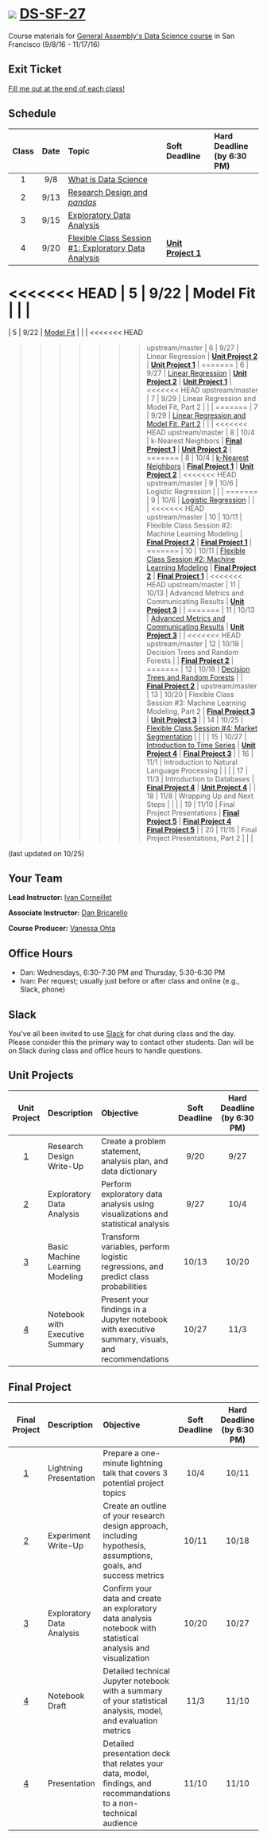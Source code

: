 # ![](https://ga-dash.s3.amazonaws.com/production/assets/logo-9f88ae6c9c3871690e33280fcf557f33.png) [DS-SF-27](https://github.com/ga-students/DS-SF-27)

Course materials for [General Assembly's Data Science course](https://generalassemb.ly/education/data-science/san-francisco) in San Francisco (9/8/16 - 11/17/16)

## Exit Ticket

[Fill me out at the end of each class!](http://tiny.cc/ds-sf-27)

## Schedule

| Class | Date | Topic | Soft Deadline | Hard Deadline<br/>(by 6:30 PM) |
|:---:|:---:|:---|:---|:---|
| 1 | 9/8 | [What is Data Science](./classes/01) | | |
| 2 | 9/13 | [Research Design and _pandas_](./classes/02) | | |
| 3 | 9/15 | [Exploratory Data Analysis](./classes/03) | | |
| 4 | 9/20 | [Flexible Class Session #1: Exploratory Data Analysis](./classes/04) | **[Unit Project 1](./unit-project/1)** | |
<<<<<<< HEAD
| 5 | 9/22 | Model Fit | | |
=======
| 5 | 9/22 | [Model Fit](./classes/05) | | |
<<<<<<< HEAD
>>>>>>> upstream/master
| 6 | 9/27 | Linear Regression | **[Unit Project 2](./unit-project/2)** | **[Unit Project 1](./unit-project/1)** |
=======
| 6 | 9/27 | [Linear Regression](./classes/06) | **[Unit Project 2](./unit-project/2)** | **[Unit Project 1](./unit-project/1)** |
<<<<<<< HEAD
>>>>>>> upstream/master
| 7 | 9/29 | Linear Regression and Model Fit, Part 2 | | |
=======
| 7 | 9/29 | [Linear Regression and Model Fit, Part 2](./classes/07) | | |
<<<<<<< HEAD
>>>>>>> upstream/master
| 8 | 10/4 | k-Nearest Neighbors | **[Final Project 1](./final-project/1)** | **[Unit Project 2](./unit-project/2)** |
=======
| 8 | 10/4 | [k-Nearest Neighbors](./classes/08) | **[Final Project 1](./final-project/1)** | **[Unit Project 2](./unit-project/2)** |
<<<<<<< HEAD
>>>>>>> upstream/master
| 9 | 10/6 | Logistic Regression | | |
=======
| 9 | 10/6 | [Logistic Regression](./classes/09) | | |
<<<<<<< HEAD
>>>>>>> upstream/master
| 10 | 10/11 | Flexible Class Session #2: Machine Learning Modeling | **[Final Project 2](./final-project/2)** | **[Final Project 1](./final-project/1)** |
=======
| 10 | 10/11 | [Flexible Class Session #2: Machine Learning Modeling](./classes/10) | **[Final Project 2](./final-project/2)** | **[Final Project 1](./final-project/1)** |
<<<<<<< HEAD
>>>>>>> upstream/master
| 11 | 10/13 | Advanced Metrics and Communicating Results | **[Unit Project 3](./unit-project/3)** | |
=======
| 11 | 10/13 | [Advanced Metrics and Communicating Results](./classes/11) | **[Unit Project 3](./unit-project/3)** | |
<<<<<<< HEAD
>>>>>>> upstream/master
| 12 | 10/18 | Decision Trees and Random Forests | | **[Final Project 2](./final-project/2)** |
=======
| 12 | 10/18 | [Decision Trees and Random Forests](./classes/12) | | **[Final Project 2](./final-project/2)** |
>>>>>>> upstream/master
| 13 | 10/20 | Flexible Class Session #3: Machine Learning Modeling, Part 2 | **[Final Project 3](./final-project/3)** | **[Unit Project 3](./unit-project/3)** |
| 14 | 10/25 | [Flexible Class Session #4: Market Segmentation](./classes/14) | | |
| 15 | 10/27 | [Introduction to Time Series](./classes/15) | **[Unit Project 4](./unit-project/4)** | **[Final Project 3](./final-project/3)** |
| 16 | 11/1 | Introduction to Natural Language Processing | | |
| 17 | 11/3 | Introduction to Databases | **[Final Project 4](./final-project/4)** | **[Unit Project 4](./unit-project/4)** |
| 18 | 11/8 | Wrapping Up and Next Steps | | |
| 19 | 11/10 | Final Project Presentations | **[Final Project 5](./final-project/5)** | **[Final Project 4](./final-project/4)**<br/>**[Final Project 5](./final-project/5)** |
| 20 | 11/15 | Final Project Presentations, Part 2 | | |

(last updated on 10/25)

## Your Team

**Lead Instructor:** [Ivan Corneillet](mailto:ivan+GA@paspeur.com)

**Associate Instructor:** [Dan Bricarello](mailto:dabricarello@ucdavis.edu)

**Course Producer:** [Vanessa Ohta](mailto:vanessa@generalassemb.ly)

## Office Hours

- Dan: Wednesdays, 6:30-7:30 PM and Thursday, 5:30-6:30 PM
- Ivan: Per request; usually just before or after class and online (e.g., Slack, phone)

## Slack

You've all been invited to use [Slack](https://ds-sf-27.slack.com) for chat during class and the day.  Please consider this the primary way to contact other students.  Dan will be on Slack during class and office hours to handle questions.

## Unit Projects

| Unit Project | Description | Objective | Soft Deadline | Hard Deadline<br/>(by 6:30 PM) |
|:---:|:---|:---|:---:|:---: |
| [1](./unit-project/1) | Research Design Write-Up | Create a problem statement, analysis plan, and data dictionary | 9/20 | 9/27 |
| [2](./unit-project/2) | Exploratory Data Analysis | Perform exploratory data analysis using visualizations and statistical analysis | 9/27 | 10/4 |
| [3](./unit-project/3) | Basic Machine Learning Modeling | Transform variables, perform logistic regressions, and predict class probabilities | 10/13 | 10/20 |
| [4](./unit-project/4) | Notebook with Executive Summary | Present your findings in a Jupyter notebook with executive summary, visuals, and recommendations | 10/27 | 11/3 |

## Final Project

| Final Project | Description | Objective | Soft Deadline | Hard Deadline<br/>(by 6:30 PM) |
|:---:|:---|:---|:---:|:---:|
| [1](./final-project/1) | Lightning Presentation | Prepare a one-minute lightning talk that covers 3 potential project topics | 10/4 | 10/11 |
| [2](./final-project/2) | Experiment Write-Up | Create an outline of your research design approach, including hypothesis, assumptions, goals, and success metrics | 10/11 | 10/18 |
| [3](./final-project/3) | Exploratory Data Analysis | Confirm your data and create an exploratory data analysis notebook with statistical analysis and visualization | 10/20 | 10/27 |
| [4](./final-project/4) | Notebook Draft | Detailed technical Jupyter notebook with a summary of your statistical analysis, model, and evaluation metrics | 11/3 | 11/10 |
| [4](./final-project/4) | Presentation | Detailed presentation deck that relates your data, model, findings, and recommandations to a non-technical audience | 11/10 | 11/10 |
